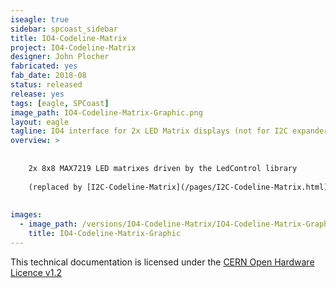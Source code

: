 ```yaml
---
iseagle: true
sidebar: spcoast_sidebar
title: IO4-Codeline-Matrix
project: IO4-Codeline-Matrix
designer: John Plocher
fabricated: yes
fab_date: 2018-08
status: released
release: yes
tags: [eagle, SPCoast]
image_path: IO4-Codeline-Matrix-Graphic.png
layout: eagle
tagline: IO4 interface for 2x LED Matrix displays (not for I2C expander ports)
overview: >
    
    
    2x 8x8 MAX7219 LED matrixes driven by the LedControl library
    
    (replaced by [I2C-Codeline-Matrix](/pages/I2C-Codeline-Matrix.html))
    
    
images:
  - image_path: /versions/IO4-Codeline-Matrix/IO4-Codeline-Matrix-Graphic.png
    title: IO4-Codeline-Matrix-Graphic
---
```



This technical documentation is licensed under the [CERN Open Hardware Licence v1.2](http://www.ohwr.org/attachments/2388/cern_ohl_v_1_2.txt)
